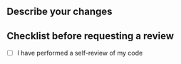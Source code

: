 ## Describe your changes


## Checklist before requesting a review
- [ ] I have performed a self-review of my code
